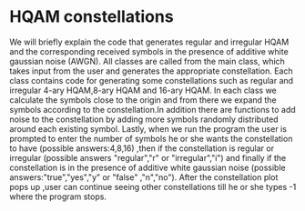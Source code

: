 # HQAM constellations
We will briefly explain the code that generates regular and irregular HQAM and
the corresponding received symbols in the presence of additive white gaussian noise
(AWGN).
All classes are called from the main class, which takes input from the user and generates the
appropriate constellation. Each class contains code for generating some constellations such as
regular and irregular 4-ary HQAM,8-ary HQAM and 16-ary HQAM. In each class we calculate
the symbols close to the origin and from there we expand the symbols according to the
constellation.In addition there are functions to add noise to the constellation by adding more
symbols randomly distributed around each existing symbol.
Lastly, when we run the program the user is prompted to enter the number of symbols he or
she wants the constellation to have (possible answers:4,8,16) ,then if the constellation is regular
or irregular (possible answers "regular","r" or "irregular","i") and finally if the constellation is
in the presence of additive white gaussian noise (possible answers:"true","yes","y" or "false"
,"n","no"). After the constellation plot pops up ,user can continue seeing other constellations
till he or she types -1 where the program stops.

